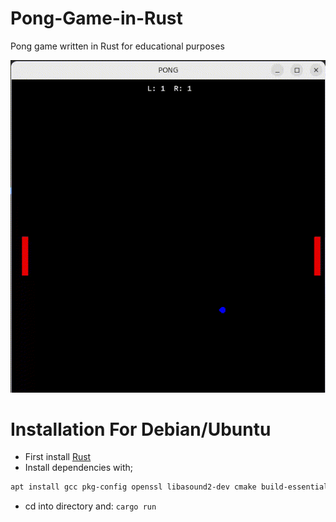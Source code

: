 # Pong-Game-in-Rust
Pong game written in Rust for educational purposes

![](https://github.com/SinanGncgl/Pong-Game-in-Rust/blob/main/pong.gif)

# Installation For Debian/Ubuntu
- First install [Rust](https://www.rust-lang.org/tools/install) 
- Install dependencies with;
```sh 
apt install gcc pkg-config openssl libasound2-dev cmake build-essential python3 libfreetype6-dev libexpat1-dev libxcb-composite0-dev libssl-dev libx11-dev libfontconfig1-dev
```
- cd into directory and: ```cargo run```

